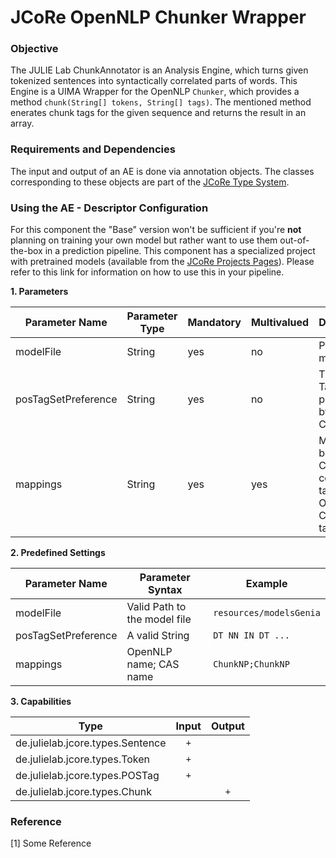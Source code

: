 # JCoRe OpenNLP Chunker Wrapper

### Objective
The JULIE Lab ChunkAnnotator is an Analysis Engine, which turns given tokenized sentences into syntactically correlated parts of words. This Engine is a UIMA Wrapper for the OpenNLP `Chunker`, which provides  a method `chunk(String[] tokens, String[] tags)`. The mentioned method enerates chunk tags for the given sequence and returns the result in an array. 

### Requirements and Dependencies
The input and output of an AE is done via annotation objects. The classes corresponding to these objects are part of the [JCoRe Type System](https://github.com/JULIELab/jcore-base/tree/master/jcore-types).

### Using the AE - Descriptor Configuration
For this component the "Base" version won't be sufficient if you're **not** planning on training your own model but rather want to use them out-of-the-box in a prediction pipeline. This component has a specialized project with pretrained models (available from the [JCoRe Projects Pages](https://github.com/JULIELab/jcore-projects)).
Please refer to this link for information on how to use this in your pipeline.

**1. Parameters**

| Parameter Name | Parameter Type | Mandatory | Multivalued | Description |
|----------------|----------------|-----------|-------------|-------------|
| modelFile | String | yes | no | Path to the model |
| posTagSetPreference | String | yes | no | The POS Tagset preferred by this Chunker |
| mappings | String | yes | yes | Mappings between CAS constituent tags and OpenNLP Chunker tags |


**2. Predefined Settings**

| Parameter Name | Parameter Syntax | Example |
|----------------|------------------|---------|
| modelFile | Valid Path to the model file | `resources/modelsGenia` |
| posTagSetPreference | A valid String | `DT NN IN DT ...` |
| mappings | OpenNLP name; CAS name | `ChunkNP;ChunkNP` |


**3. Capabilities**

| Type | Input | Output |
|------|:-----:|:------:|
| de.julielab.jcore.types.Sentence |`+`| |
| de.julielab.jcore.types.Token |`+`|  |
| de.julielab.jcore.types.POSTag |`+`|  |
| de.julielab.jcore.types.Chunk |  |`+`|  

### Reference
[1] Some Reference
